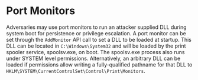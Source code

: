 # Port Monitors

Adversaries may use port monitors to run an attacker supplied DLL during system boot for persistence or privilege escalation. A port monitor can be set through the `AddMonitor` API call to set a DLL to be loaded at startup. This DLL can be located in `C:\Windows\System32` and will be loaded by the print spooler service, spoolsv.exe, on boot. The spoolsv.exe process also runs under SYSTEM level permissions. Alternatively, an arbitrary DLL can be loaded if permissions allow writing a fully-qualified pathname for that DLL to `HKLM\SYSTEM\CurrentControlSet\Control\Print\Monitors`.